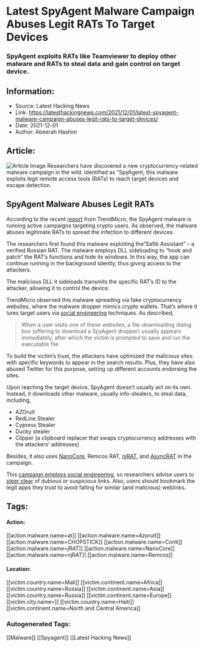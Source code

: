 # Latest SpyAgent Malware Campaign Abuses Legit RATs To Target Devices
### SpyAgent exploits RATs like Teamviewer to deploy other malware and RATs to steal data and gain control on target device.

## Information:
+ Source: Latest Hacking News
+ Link: https://latesthackingnews.com/2021/12/01/latest-spyagent-malware-campaign-abuses-legit-rats-to-target-devices/
+ Date: 2021-12-01
+ Author: Abeerah Hashim


## Article:
![Article Image](https://latesthackingnews.com/wp-content/uploads/2021/11/Remote-access.png)
 Researchers have discovered a new cryptocurrency-related malware campaign in the wild. Identified as “SpyAgent, this malware exploits legit remote access tools (RATs) to reach target devices and escape detection.

 SpyAgent Malware Abuses Legit RATs
----------------------------------

 According to the recent [report](https://www.trendmicro.com/en_us/research/21/k/campaign-abusing-rats-uses-fake-websites.html) from TrendMicro, the SpyAgent malware is running active campaigns targeting crypto users. As observed, the malware abuses legitimate RATs to spread the infection to different devices.

 The researchers first found this malware exploiting the“Safib Assistant” – a verified Russian RAT. The malware employs DLL sideloading to “hook and patch” the RAT’s functions and hide its windows. In this way, the app can continue running in the background silently, thus giving access to the attackers.

 The malicious DLL it sideloads transmits the specific RAT’s ID to the attacker, allowing it to control the device.

 TrendMicro observed this malware spreading via fake cryptocurrency websites, where the malware dropper mimics crypto wallets. That’s where it lures target users via [social engineering](https://latesthackingnews.com/2017/05/27/what-is-social-engineering/) techniques. As described,

 
> When a user visits one of these websites, a file-downloading dialog box (offering to download a SpyAgent dropper) usually appears immediately, after which the victim is prompted to save and run the executable file.
> 
> 

 To build the victim’s trust, the attackers have optimized the malicious sites with specific keywords to appear in the search results. Plus, they have also abused Twitter for this purpose, setting up different accounts endorsing the sites.

 Upon reaching the target device, SpyAgent doesn’t usually act on its own. Instead, it downloads other malware, usually info-stealers, to steal data, including,

 * AZOrult
* RedLine Stealer
* Cypress Stealer
* Ducky stealer
* Clipper (a clipboard replacer that swaps cryptocurrency addresses with the attackers’ addresses)

 Besides, it also uses [NanoCore](https://latesthackingnews.com/2019/01/17/nanocore-trojan-malware-cannot-be-killed-by-users/), Remcos RAT, [njRAT](https://latesthackingnews.com/2020/12/07/two-malicious-npm-packages-targeted-users-with-njrat-malware/), and [AsyncRAT](https://latesthackingnews.com/2021/05/17/microsoft-warns-of-revengerat-under-distribution-via-spearphishing-emails/) in the campaign.

 This [campaign employs social engineering](https://latesthackingnews.com/2017/07/23/attackers-use-social-engineering/), so researchers advise users to [steer clear](https://latesthackingnews.com/2017/09/27/defending-social-engineering-attacks/) of dubious or suspicious links. Also, users should bookmark the legit apps they trust to avoid falling for similar (and malicious) weblinks.

   


## Tags:

#### Action:
[[action.malware.name=at]] [[action.malware.name=Azorult]] [[action.malware.name=CHOPSTICK]] [[action.malware.name=Conti]] [[action.malware.name=jRAT]] [[action.malware.name=NanoCore]] [[action.malware.name=njRAT]] [[action.malware.name=Remcos]]

#### Location:
[[victim.country.name=Mali]] [[victim.continent.name=Africa]] [[victim.country.name=Russia]] [[victim.continent.name=Asia]] [[victim.country.name=Russia]] [[victim.continent.name=Europe]] [[victim.city.name=]] [[victim.country.name=Haiti]] [[victim.continent.name=North and Central America]]

### Autogenerated Tags:
[[Malware]] [[Spyagent]] [[Latest Hacking News]]

